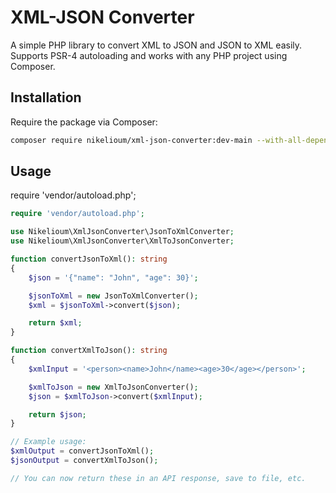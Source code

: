 # XML-JSON Converter

A simple PHP library to convert XML to JSON and JSON to XML easily.  
Supports PSR-4 autoloading and works with any PHP project using Composer.

## Installation

Require the package via Composer:

```bash
composer require nikelioum/xml-json-converter:dev-main --with-all-dependencies

```


## Usage

require 'vendor/autoload.php';




```php
require 'vendor/autoload.php';

use Nikelioum\XmlJsonConverter\JsonToXmlConverter;
use Nikelioum\XmlJsonConverter\XmlToJsonConverter;

function convertJsonToXml(): string
{
    $json = '{"name": "John", "age": 30}';

    $jsonToXml = new JsonToXmlConverter();
    $xml = $jsonToXml->convert($json);

    return $xml;
}

function convertXmlToJson(): string
{
    $xmlInput = '<person><name>John</name><age>30</age></person>';

    $xmlToJson = new XmlToJsonConverter();
    $json = $xmlToJson->convert($xmlInput);

    return $json;
}

// Example usage:
$xmlOutput = convertJsonToXml();
$jsonOutput = convertXmlToJson();

// You can now return these in an API response, save to file, etc.
